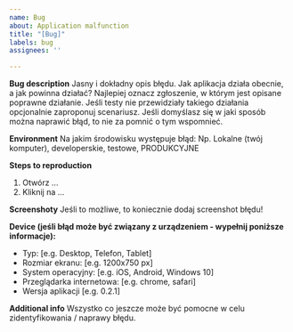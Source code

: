 ```yaml
---
name: Bug
about: Application malfunction
title: "[Bug]"
labels: bug
assignees: ''

---
```


**Bug description**
Jasny i dokładny opis błędu. Jak aplikacja działa obecnie, a jak powinna działać? Najlepiej oznacz zgłoszenie, w którym jest opisane poprawne działanie. Jeśli testy nie przewidziały takiego działania opcjonalnie zaproponuj scenariusz. Jeśli domyślasz się w jaki sposób można naprawić błąd, to nie za pomnić o tym wspomnieć.

**Environment**
Na jakim środowisku występuje błąd: Np. Lokalne (twój komputer), developerskie, testowe, PRODUKCYJNE

**Steps to reproduction**
1. Otwórz ...
2. Kliknij na ...

**Screenshoty**
Jeśli to możliwe, to koniecznie dodaj screenshot błędu! 

**Device (jeśli błąd może być związany z urządzeniem -  wypełnij poniższe informacje):**
 - Typ: [e.g. Desktop, Telefon, Tablet]
 - Rozmiar ekranu: [e.g. 1200x750 px]
 - System operacyjny: [e.g. iOS, Android, Windows 10]
 - Przeglądarka internetowa: [e.g. chrome, safari]
 - Wersja aplikacji [e.g. 0.2.1]

**Additional info**
Wszystko co jeszcze może być pomocne w celu zidentyfikowania / naprawy błędu.
